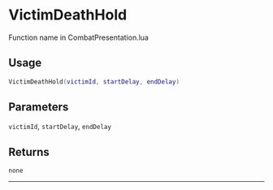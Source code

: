 # VictimDeathHold
Function name in CombatPresentation.lua
## Usage
```lua
VictimDeathHold(victimId, startDelay, endDelay)
```
## Parameters
`victimId`, `startDelay`, `endDelay`
## Returns
`none`

---